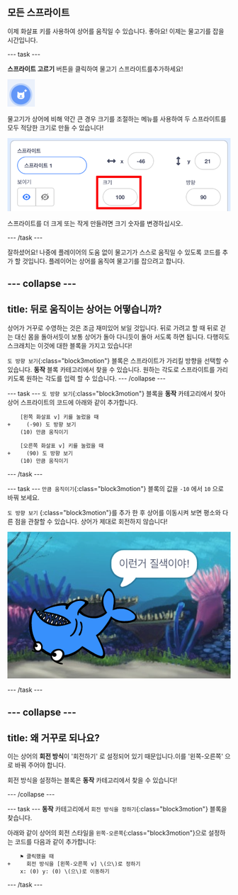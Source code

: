 ## 모든 스프라이트

이제 화살표 키를 사용하여 상어를 움직일 수 있습니다. 좋아요! 이제는 물고기를 잡을 시간입니다.

--- task ---

**스프라이트 고르기** 버튼을 클릭하여 물고기 스프라이트를추가하세요! 

![새로운 스프라이트 버튼](images/spritesNewFromLibrary.png)

물고기가 상어에 비해 약간 큰 경우 크기를 조절하는 메뉴를 사용하여 두 스프라이트를 모두 적당한 크기로 만들 수 있습니다!

![스프라이트 크기 제어](images/sprites2.png)

스프라이트를 더 크게 또는 작게 만들려면 크기 숫자를 변경하십시오.

--- /task ---

잘하셨어요! 나중에 플레이어의 도움 없이 물고기가 스스로 움직일 수 있도록 코드를 추가 할 것입니다. 플레이어는 상어를 움직여 물고기를 잡으려고 합니다.

--- collapse ---
---
title: 뒤로 움직이는 상어는 어떻습니까?
---

상어가 거꾸로 수영하는 것은 조금 재미있어 보일 것입니다. 뒤로 가려고 할 때 뒤로 걷는 대신 몸을 돌아서듯이 보통 상어가 돌아 다니듯이 돌아 서도록 하면 됩니다. 다행히도 스크래치는 이것에 대한 블록을 가지고 있습니다!

`도 방향 보기`{:class="block3motion"} 블록은 스프라이트가 가리킬 방향을 선택할 수 있습니다. **동작** 블록 카테고리에서 찾을 수 있습니다. 원하는 각도로 스프라이트를 가리키도록 원하는 각도를 입력 할 수 있습니다. --- /collapse ---

--- task --- `도 방향 보기`{:class="block3motion"} 블록을 **동작** 카테고리에서 찾아 상어 스프라이트의 코드에 아래와 같이 추가합니다.

```blocks3
    [왼쪽 화살표 v] 키를 눌렀을 때
+     (-90) 도 방향 보기
    (10) 만큼 움직이기
```

```blocks3
    [오른쪽 화살표 v] 키를 눌렀을 때
+     (90) 도 방향 보기
    (10) 만큼 움직이기
```

--- /task ---

--- task --- `만큼 움직이기`{:class="block3motion"} 블록의 값을 `-10` 에서 `10` 으로 바꿔 보세요.

`도 방향 보기` {:class="block3motion"}를 추가 한 후 상어를 이동시켜 보면 평소와 다른 점을 관찰할 수 있습니다. 상어가 제대로 회전하지 않습니다!

![거꾸로 뒤집히는 상어](images/spritesUpsideDown.png)

--- /task ---

--- collapse ---
---
title: 왜 거꾸로 되나요?
---

이는 상어의 **회전 방식**이 '회전하기' 로 설정되어 있기 때문입니다.이를 '왼쪽-오른쪽' 으로 바꿔 주어야 합니다.

회전 방식을 설정하는 블록은 **동작** 카테고리에서 찾을 수 있습니다!

--- /collapse ---

--- task --- **동작** 카테고리에서 `회전 방식을 정하기`{:class="block3motion"} 블록을 찾습니다.

아래와 같이 상어의 회전 스타일을 `왼쪽-오른쪽`{:class="block3motion"}으로 설정하는 코드를 다음과 같이 추가합니다:

```blocks3
    ⚑ 클릭했을 때
+     회전 방식을 [왼쪽-오른쪽 v] \(으\)로 정하기
    x: (0) y: (0) \(으\)로 이동하기
```

--- /task ---